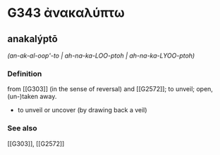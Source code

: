 # G343 ἀνακαλύπτω

## anakalýptō

_(an-ak-al-oop'-to | ah-na-ka-LOO-ptoh | ah-na-ka-LYOO-ptoh)_

### Definition

from [[G303]] (in the sense of reversal) and [[G2572]]; to unveil; open, (un-)taken away.

- to unveil or uncover (by drawing back a veil)

### See also

[[G303]], [[G2572]]

